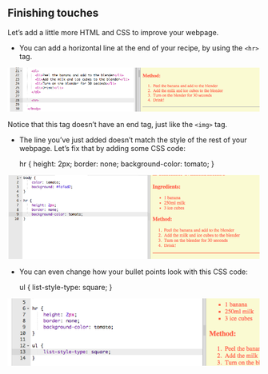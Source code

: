 ## Finishing touches

Let’s add a little more HTML and CSS to improve your webpage.

+ You can add a horizontal line at the end of your recipe, by using the `<hr>` tag.

![截圖](images/recipe-hr.png)

Notice that this tag doesn’t have an end tag, just like the `<img>` tag.

+ The line you’ve just added doesn’t match the style of the rest of your webpage. Let’s fix that by adding some CSS code:

    hr {
        height: 2px;
        border: none;
        background-color: tomato;
    }
    

![截圖](images/recipe-hr-css.png)

+ You can even change how your bullet points look with this CSS code:

    ul {
        list-style-type: square;
    }
    

![截圖](images/recipe-ul-css.png)